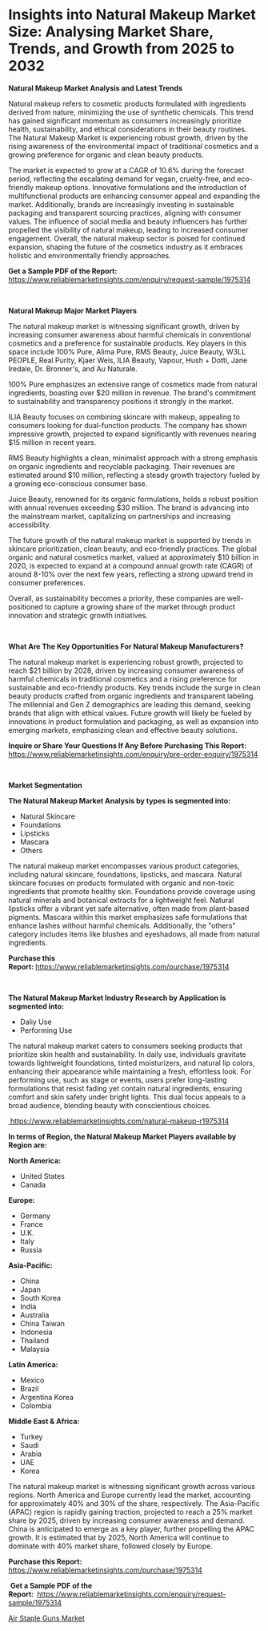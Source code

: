 <p><h1>Insights into Natural Makeup Market Size: Analysing Market Share, Trends, and Growth from 2025 to 2032</h1></p><p><strong>Natural Makeup Market Analysis and Latest Trends</strong></p>
<p><p>Natural makeup refers to cosmetic products formulated with ingredients derived from nature, minimizing the use of synthetic chemicals. This trend has gained significant momentum as consumers increasingly prioritize health, sustainability, and ethical considerations in their beauty routines. The Natural Makeup Market is experiencing robust growth, driven by the rising awareness of the environmental impact of traditional cosmetics and a growing preference for organic and clean beauty products. </p><p>The market is expected to grow at a CAGR of 10.6% during the forecast period, reflecting the escalating demand for vegan, cruelty-free, and eco-friendly makeup options. Innovative formulations and the introduction of multifunctional products are enhancing consumer appeal and expanding the market. Additionally, brands are increasingly investing in sustainable packaging and transparent sourcing practices, aligning with consumer values. The influence of social media and beauty influencers has further propelled the visibility of natural makeup, leading to increased consumer engagement. Overall, the natural makeup sector is poised for continued expansion, shaping the future of the cosmetics industry as it embraces holistic and environmentally friendly approaches.</p></p>
<p><strong>Get a Sample PDF of the Report:&nbsp;</strong> <a href="https://www.reliablemarketinsights.com/enquiry/request-sample/1975314?utm_campaign=3361&utm_medium=2&utm_source=Github&utm_content=ia&utm_term=05042025&utm_id=natural-makeup">https://www.reliablemarketinsights.com/enquiry/request-sample/1975314</a></p>
<p>&nbsp;</p>
<p><strong>Natural Makeup Major Market Players</strong></p>
<p><p>The natural makeup market is witnessing significant growth, driven by increasing consumer awareness about harmful chemicals in conventional cosmetics and a preference for sustainable products. Key players in this space include 100% Pure, Alima Pure, RMS Beauty, Juice Beauty, W3LL PEOPLE, Real Purity, Kjaer Weis, ILIA Beauty, Vapour, Hush + Dotti, Jane Iredale, Dr. Bronner's, and Au Naturale.</p><p>100% Pure emphasizes an extensive range of cosmetics made from natural ingredients, boasting over $20 million in revenue. The brand's commitment to sustainability and transparency positions it strongly in the market.</p><p>ILIA Beauty focuses on combining skincare with makeup, appealing to consumers looking for dual-function products. The company has shown impressive growth, projected to expand significantly with revenues nearing $15 million in recent years.</p><p>RMS Beauty highlights a clean, minimalist approach with a strong emphasis on organic ingredients and recyclable packaging. Their revenues are estimated around $10 million, reflecting a steady growth trajectory fueled by a growing eco-conscious consumer base.</p><p>Juice Beauty, renowned for its organic formulations, holds a robust position with annual revenues exceeding $30 million. The brand is advancing into the mainstream market, capitalizing on partnerships and increasing accessibility.</p><p>The future growth of the natural makeup market is supported by trends in skincare prioritization, clean beauty, and eco-friendly practices. The global organic and natural cosmetics market, valued at approximately $10 billion in 2020, is expected to expand at a compound annual growth rate (CAGR) of around 8-10% over the next few years, reflecting a strong upward trend in consumer preferences. </p><p>Overall, as sustainability becomes a priority, these companies are well-positioned to capture a growing share of the market through product innovation and strategic growth initiatives.</p></p>
<p>&nbsp;</p>
<p><strong>What Are The Key Opportunities For Natural Makeup Manufacturers?</strong></p>
<p><p>The natural makeup market is experiencing robust growth, projected to reach $21 billion by 2028, driven by increasing consumer awareness of harmful chemicals in traditional cosmetics and a rising preference for sustainable and eco-friendly products. Key trends include the surge in clean beauty products crafted from organic ingredients and transparent labeling. The millennial and Gen Z demographics are leading this demand, seeking brands that align with ethical values. Future growth will likely be fueled by innovations in product formulation and packaging, as well as expansion into emerging markets, emphasizing clean and effective beauty solutions.</p></p>
<p><strong>Inquire or Share Your Questions If Any Before Purchasing This Report:</strong> <a href="https://www.reliablemarketinsights.com/enquiry/pre-order-enquiry/1975314?utm_campaign=3361&utm_medium=2&utm_source=Github&utm_content=ia&utm_term=05042025&utm_id=natural-makeup">https://www.reliablemarketinsights.com/enquiry/pre-order-enquiry/1975314</a></p>
<p>&nbsp;</p>
<p><strong>Market Segmentation</strong></p>
<p><strong>The Natural Makeup Market Analysis by types is segmented into:</strong></p>
<p><ul><li>Natural Skincare</li><li>Foundations</li><li>Lipsticks</li><li>Mascara</li><li>Others</li></ul></p>
<p><p>The natural makeup market encompasses various product categories, including natural skincare, foundations, lipsticks, and mascara. Natural skincare focuses on products formulated with organic and non-toxic ingredients that promote healthy skin. Foundations provide coverage using natural minerals and botanical extracts for a lightweight feel. Natural lipsticks offer a vibrant yet safe alternative, often made from plant-based pigments. Mascara within this market emphasizes safe formulations that enhance lashes without harmful chemicals. Additionally, the "others" category includes items like blushes and eyeshadows, all made from natural ingredients.</p></p>
<p><strong>Purchase this Report:&nbsp;</strong><a href="https://www.reliablemarketinsights.com/purchase/1975314?utm_campaign=3361&utm_medium=2&utm_source=Github&utm_content=ia&utm_term=05042025&utm_id=natural-makeup">https://www.reliablemarketinsights.com/purchase/1975314</a></p>
<p>&nbsp;</p>
<p><strong>The Natural Makeup Market Industry Research by Application is segmented into:</strong></p>
<p><ul><li>Daliy Use</li><li>Performing Use</li></ul></p>
<p><p>The natural makeup market caters to consumers seeking products that prioritize skin health and sustainability. In daily use, individuals gravitate towards lightweight foundations, tinted moisturizers, and natural lip colors, enhancing their appearance while maintaining a fresh, effortless look. For performing use, such as stage or events, users prefer long-lasting formulations that resist fading yet contain natural ingredients, ensuring comfort and skin safety under bright lights. This dual focus appeals to a broad audience, blending beauty with conscientious choices.</p></p>
<p><a href="https://www.reliablemarketinsights.com/natural-makeup-r1975314?utm_campaign=3361&utm_medium=2&utm_source=Github&utm_content=ia&utm_term=05042025&utm_id=natural-makeup">&nbsp;https://www.reliablemarketinsights.com/natural-makeup-r1975314</a></p>
<p><strong>In terms of Region, the Natural Makeup Market Players available by Region are:</strong></p>
<p>
    <p> <strong> North America: </strong>
        <ul>
            <li>United States</li>
            <li>Canada</li>
        </ul>
        </p> 
    <p> <strong> Europe: </strong>
        <ul>
            <li>Germany</li>
            <li>France</li>
            <li>U.K.</li>
            <li>Italy</li>
            <li>Russia</li>
        </ul>
        </p> 
    <p> <strong> Asia-Pacific: </strong>
        <ul>
            <li>China</li>
            <li>Japan</li>
            <li>South Korea</li>
            <li>India</li>
            <li>Australia</li>
            <li>China Taiwan</li>
            <li>Indonesia</li>
            <li>Thailand</li>
            <li>Malaysia</li>
        </ul>
        </p> 
    <p> <strong> Latin America: </strong>
        <ul>
            <li>Mexico</li>
            <li>Brazil</li>
            <li>Argentina Korea</li>
            <li>Colombia</li>
        </ul>
        </p> 
    <p> <strong> Middle East & Africa: </strong>
        <ul>
            <li>Turkey</li>
            <li>Saudi</li>
            <li>Arabia</li>
            <li>UAE</li>
            <li>Korea</li>
        </ul>
    </p>
    </p>
<p><p>The natural makeup market is witnessing significant growth across various regions. North America and Europe currently lead the market, accounting for approximately 40% and 30% of the share, respectively. The Asia-Pacific (APAC) region is rapidly gaining traction, projected to reach a 25% market share by 2025, driven by increasing consumer awareness and demand. China is anticipated to emerge as a key player, further propelling the APAC growth. It is estimated that by 2025, North America will continue to dominate with 40% market share, followed closely by Europe.</p></p>
<p><strong>Purchase this Report: </strong><a href="https://www.reliablemarketinsights.com/purchase/1975314?utm_campaign=3361&utm_medium=2&utm_source=Github&utm_content=ia&utm_term=05042025&utm_id=natural-makeup">https://www.reliablemarketinsights.com/purchase/1975314</a></p>
<p>&nbsp;<strong>Get a Sample PDF of the Report:&nbsp;&nbsp;</strong><a href="https://www.reliablemarketinsights.com/enquiry/request-sample/1975314?utm_campaign=3361&utm_medium=2&utm_source=Github&utm_content=ia&utm_term=05042025&utm_id=natural-makeup">https://www.reliablemarketinsights.com/enquiry/request-sample/1975314</a></p>
<p><strong></strong></p>
<p><p><a href="https://github.com/mudgeadamsvx/Market-Research-Report-List-1/blob/main/air-staple-guns-market.md?utm_campaign=3361&utm_medium=2&utm_source=Github&utm_content=ia&utm_term=05042025&utm_id=natural-makeup">Air Staple Guns Market</a></p></p>